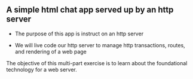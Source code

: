 ## A simple html chat app served up by an http server

* The purpose of this app is instruct on an http server

* We will live code our http server to manage http transactions, routes, and rendering of a web page

The objective of this multi-part exercise is to learn about the foundational technology for a web server.
